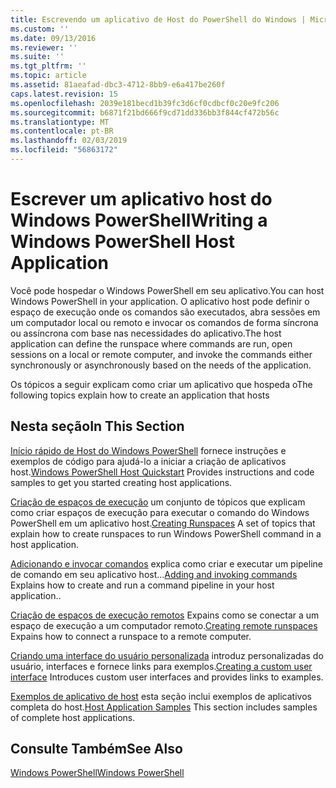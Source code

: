 ```yaml
---
title: Escrevendo um aplicativo de Host do PowerShell do Windows | Microsoft Docs
ms.custom: ''
ms.date: 09/13/2016
ms.reviewer: ''
ms.suite: ''
ms.tgt_pltfrm: ''
ms.topic: article
ms.assetid: 81aeafad-dbc3-4712-8bb9-e6a417be260f
caps.latest.revision: 15
ms.openlocfilehash: 2039e181becd1b39fc3d6cf0cdbcf0c20e9fc206
ms.sourcegitcommit: b6871f21bd666f9cd71dd336bb3f844cf472b56c
ms.translationtype: MT
ms.contentlocale: pt-BR
ms.lasthandoff: 02/03/2019
ms.locfileid: "56863172"
---
```

# <a name="writing-a-windows-powershell-host-application"></a><span data-ttu-id="0bed9-102">Escrever um aplicativo host do Windows PowerShell</span><span class="sxs-lookup"><span data-stu-id="0bed9-102">Writing a Windows PowerShell Host Application</span></span>

<span data-ttu-id="0bed9-103">Você pode hospedar o Windows PowerShell em seu aplicativo.</span><span class="sxs-lookup"><span data-stu-id="0bed9-103">You can host Windows PowerShell in your application.</span></span> <span data-ttu-id="0bed9-104">O aplicativo host pode definir o espaço de execução onde os comandos são executados, abra sessões em um computador local ou remoto e invocar os comandos de forma síncrona ou assíncrona com base nas necessidades do aplicativo.</span><span class="sxs-lookup"><span data-stu-id="0bed9-104">The host application can define the runspace where commands are run, open sessions on a local or remote computer, and invoke the commands either synchronously or asynchronously based on the needs of the application.</span></span>

<span data-ttu-id="0bed9-105">Os tópicos a seguir explicam como criar um aplicativo que hospeda o</span><span class="sxs-lookup"><span data-stu-id="0bed9-105">The following topics explain how to create an application that hosts</span></span>

## <a name="in-this-section"></a><span data-ttu-id="0bed9-106">Nesta seção</span><span class="sxs-lookup"><span data-stu-id="0bed9-106">In This Section</span></span>

<span data-ttu-id="0bed9-107">[Início rápido de Host do Windows PowerShell](./windows-powershell-host-quickstart.md) fornece instruções e exemplos de código para ajudá-lo a iniciar a criação de aplicativos host.</span><span class="sxs-lookup"><span data-stu-id="0bed9-107">[Windows PowerShell Host Quickstart](./windows-powershell-host-quickstart.md) Provides instructions and code samples to get you started creating host applications.</span></span>

<span data-ttu-id="0bed9-108">[Criação de espaços de execução](./creating-runspaces.md) um conjunto de tópicos que explicam como criar espaços de execução para executar o comando do Windows PowerShell em um aplicativo host.</span><span class="sxs-lookup"><span data-stu-id="0bed9-108">[Creating Runspaces](./creating-runspaces.md) A set of topics that explain how to create runspaces to run Windows PowerShell command in a host application.</span></span>

<span data-ttu-id="0bed9-109">[Adicionando e invocar comandos](./adding-and-invoking-commands.md) explica como criar e executar um pipeline de comando em seu aplicativo host...</span><span class="sxs-lookup"><span data-stu-id="0bed9-109">[Adding and invoking commands](./adding-and-invoking-commands.md) Explains how to create and run a command pipeline in your host application..</span></span>

<span data-ttu-id="0bed9-110">[Criação de espaços de execução remotos](./creating-remote-runspaces.md) Expains como se conectar a um espaço de execução a um computador remoto.</span><span class="sxs-lookup"><span data-stu-id="0bed9-110">[Creating remote runspaces](./creating-remote-runspaces.md) Expains how to connect a runspace to a remote computer.</span></span>

<span data-ttu-id="0bed9-111">[Criando uma interface do usuário personalizada](./creating-a-custom-user-interface.md) introduz personalizadas do usuário, interfaces e fornece links para exemplos.</span><span class="sxs-lookup"><span data-stu-id="0bed9-111">[Creating a custom user interface](./creating-a-custom-user-interface.md) Introduces custom user interfaces and provides links to examples.</span></span>

<span data-ttu-id="0bed9-112">[Exemplos de aplicativo de host](./host-application-samples.md) esta seção inclui exemplos de aplicativos completa do host.</span><span class="sxs-lookup"><span data-stu-id="0bed9-112">[Host Application Samples](./host-application-samples.md) This section includes samples of complete host applications.</span></span>

## <a name="see-also"></a><span data-ttu-id="0bed9-113">Consulte Também</span><span class="sxs-lookup"><span data-stu-id="0bed9-113">See Also</span></span>

[<span data-ttu-id="0bed9-114">Windows PowerShell</span><span class="sxs-lookup"><span data-stu-id="0bed9-114">Windows PowerShell</span></span>](http://msdn.microsoft.com/en-us/b41a2af3-aec1-402d-8e18-c2c26be461ff)